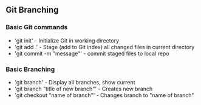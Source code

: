 ## Git Branching

### Basic Git commands
* 'git init' - Initialize Git in working directory
* 'git add .' - Stage (add to Git index) all changed files in current directory
* 'git commit -m "message"' - commit staged files to local repo

### Basic Branching
* 'git branch' - Display all branches, show current
* 'git branch "title of new branch"' - Creates new branch
* 'git checkout "name of branch"' - Changes branch to "name of branch"
